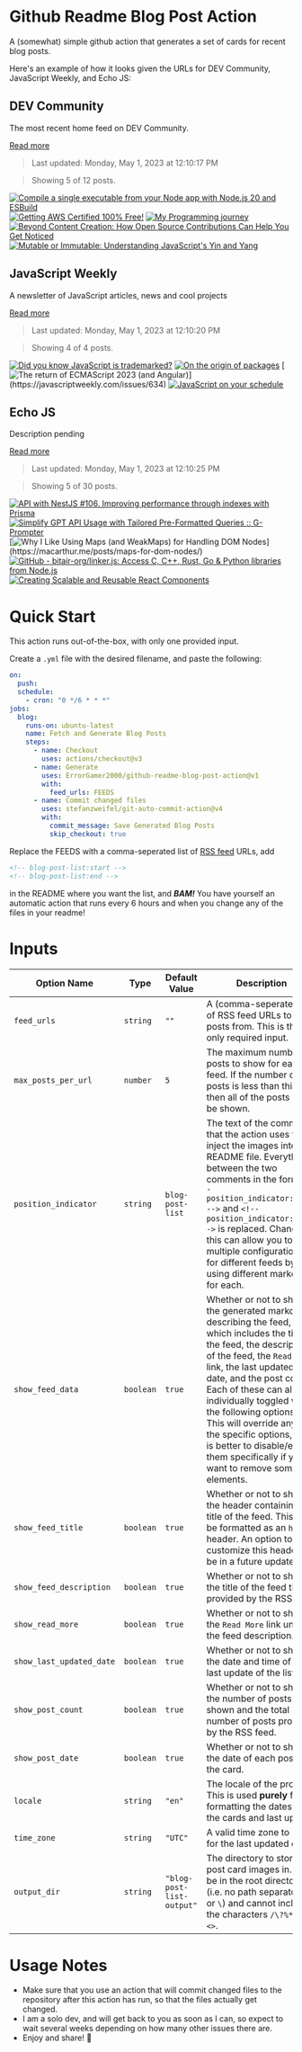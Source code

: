 # Github Readme Blog Post Action

A (somewhat) simple github action that generates a set of cards for recent blog posts.

Here's an example of how it looks given the URLs for DEV Community, JavaScript Weekly, and Echo JS:

<!-- post-list:start -->
## DEV Community

The most recent home feed on DEV Community.

[Read more](https://dev.to)
> Last updated: Monday, May 1, 2023 at 12:10:17 PM

> Showing 5 of 12 posts.

[![Compile a single executable from your Node app with Node.js 20 and ESBuild](https://raw.githubusercontent.com/ErrorGamer2000/github-readme-blog-post-action/main/generated_files/DEV_Community/Compile_a_single_executable_from_your_Node_app_with_Node.js_20_and_ESBuild.svg)](https://dev.to/chad_r_stewart/compile-a-single-executable-from-your-node-app-with-nodejs-20-and-esbuild-210j)
[![Getting AWS Certified 100% Free!](https://raw.githubusercontent.com/ErrorGamer2000/github-readme-blog-post-action/main/generated_files/DEV_Community/Getting_AWS_Certified_100__Free!.svg)](https://dev.to/aws-builders/getting-aws-certified-100-free-8od)
[![My Programming journey](https://raw.githubusercontent.com/ErrorGamer2000/github-readme-blog-post-action/main/generated_files/DEV_Community/My_Programming_journey.svg)](https://dev.to/tejasgk/my-programming-journey-1ne0)
[![Beyond Content Creation: How Open Source Contributions Can Help You Get Noticed](https://raw.githubusercontent.com/ErrorGamer2000/github-readme-blog-post-action/main/generated_files/DEV_Community/Beyond_Content_Creation__How_Open_Source_Contributions_Can_Help_You_Get_Noticed.svg)](https://dev.to/opensauced/beyond-content-creation-how-open-source-contributions-can-help-you-get-noticed-4l5n)
[![Mutable or Immutable: Understanding JavaScript's Yin and Yang](https://raw.githubusercontent.com/ErrorGamer2000/github-readme-blog-post-action/main/generated_files/DEV_Community/Mutable_or_Immutable__Understanding_JavaScript's_Yin_and_Yang.svg)](https://dev.to/akramsmahmoud/mutable-or-immutable-understanding-javascripts-yin-and-yang-4ce4)


## JavaScript Weekly

A newsletter of JavaScript articles, news and cool projects

[Read more](https://javascriptweekly.com/)
> Last updated: Monday, May 1, 2023 at 12:10:20 PM

> Showing 4 of 4 posts.

[![Did you know JavaScript is trademarked?](https://raw.githubusercontent.com/ErrorGamer2000/github-readme-blog-post-action/main/generated_files/JavaScript_Weekly/Did_you_know_JavaScript_is_trademarked_.svg)](https://javascriptweekly.com/issues/636)
[![On the origin of packages](https://raw.githubusercontent.com/ErrorGamer2000/github-readme-blog-post-action/main/generated_files/JavaScript_Weekly/On_the_origin_of_packages.svg)](https://javascriptweekly.com/issues/635)
[![The return of ECMAScript 2023 (and Angular)](https://raw.githubusercontent.com/ErrorGamer2000/github-readme-blog-post-action/main/generated_files/JavaScript_Weekly/The_return_of_ECMAScript_2023_(and_Angular).svg)](https://javascriptweekly.com/issues/634)
[![JavaScript on your schedule](https://raw.githubusercontent.com/ErrorGamer2000/github-readme-blog-post-action/main/generated_files/JavaScript_Weekly/JavaScript_on_your_schedule.svg)](https://javascriptweekly.com/issues/633)


## Echo JS

Description pending

[Read more](
http://www.echojs.com
)
> Last updated: Monday, May 1, 2023 at 12:10:25 PM

> Showing 5 of 30 posts.

[![API with NestJS #106. Improving performance through indexes with Prisma](https://raw.githubusercontent.com/ErrorGamer2000/github-readme-blog-post-action/main/generated_files/_Echo_JS_/API_with_NestJS__106._Improving_performance_through_indexes_with_Prisma.svg)](https://wanago.io/2023/05/01/api-nestjs-prisma-indexes/)
[![Simplify GPT API Usage with Tailored Pre-Formatted Queries :: G-Prompter](https://raw.githubusercontent.com/ErrorGamer2000/github-readme-blog-post-action/main/generated_files/_Echo_JS_/Simplify_GPT_API_Usage_with_Tailored_Pre-Formatted_Queries____G-Prompter.svg)](https://www.g-prompter.com/en)
[![Why I Like Using Maps (and WeakMaps) for Handling DOM Nodes](https://raw.githubusercontent.com/ErrorGamer2000/github-readme-blog-post-action/main/generated_files/_Echo_JS_/Why_I_Like_Using_Maps_(and_WeakMaps)_for_Handling_DOM_Nodes.svg)](https://macarthur.me/posts/maps-for-dom-nodes/)
[![GitHub - bitair-org/linker.js: Access C, C++, Rust, Go & Python libraries from Node.js](https://raw.githubusercontent.com/ErrorGamer2000/github-readme-blog-post-action/main/generated_files/_Echo_JS_/GitHub_-_bitair-org_linker.js__Access_C__C++__Rust__Go___Python_libraries_from_Node.js.svg)](https://github.com/bitair-org/linker.js)
[![Creating Scalable and Reusable React Components](https://raw.githubusercontent.com/ErrorGamer2000/github-readme-blog-post-action/main/generated_files/_Echo_JS_/Creating_Scalable_and_Reusable_React_Components.svg)](https://dev.to/aralroca/creating-scalable-and-reusable-react-components-5h08)


<!-- post-list:end -->

# Quick Start

This action runs out-of-the-box, with only one provided input.

Create a `.yml` file with the desired filename, and paste the following:

```yml
on:
  push:
  schedule:
    - cron: "0 */6 * * *"
jobs:
  blog:
    runs-on: ubuntu-latest
    name: Fetch and Generate Blog Posts
    steps:
      - name: Checkout
        uses: actions/checkout@v3
      - name: Generate
        uses: ErrorGamer2000/github-readme-blog-post-action@v1
        with:
          feed_urls: FEEDS
      - name: Commit changed files
        uses: stefanzweifel/git-auto-commit-action@v4
        with:
          commit_message: Save Generated Blog Posts
          skip_checkout: true
```

Replace the FEEDS with a comma-seperated list of [RSS feed](https://rss.com/blog/how-do-rss-feeds-work/) URLs, add

```md
<!-- blog-post-list:start -->
<!-- blog-post-list:end -->
```

in the README where you want the list, and **_BAM!_** You have yourself an automatic action that runs every 6 hours and when you change any of the files in your readme!

# Inputs

<table>
  <thead>
    <tr>
      <th>Option Name</th>
      <th>Type</th>
      <th>Default Value</th>
      <th>Description</th>
    </tr>
  </thead>
  <tbody>
    <tr>
      <td><code>feed_urls</code></td>
      <td><code>string</code></td>
      <td><code>""</code></td>
      <td>A (comma-seperated) list of RSS feed URLs to load posts from. This is the only required input.</td>
    </tr>
    <tr>
      <td><code>max_posts_per_url</code></td>
      <td><code>number</code></td>
      <td><code>5</code></td>
      <td>The maximum number of posts to show for each feed. If the number of posts is less than this, then all of the posts will be shown.</td>
    </tr>
    <tr>
      <td><code>position_indicator</code></td>
      <td><code>string</code></td>
      <td><code>blog-post-list</code></td>
      <td>The text of the comments that the action uses to inject the images into the README file. Everything between the two comments in the form <code>&lt;!-- position_indicator:start --&gt;</code> and <code>&lt;!-- position_indicator:end --&gt;</code> is replaced. Changing this can allow you to use multiple configurations for different feeds by using different markers for each.</td>
    </tr>
    <tr>
      <td><code>show_feed_data</code></td>
      <td><code>boolean</code></td>
      <td><code>true</code></td>
      <td>Whether or not to show the generated markdown describing the feed, which includes the title of the feed, the description of the feed, the <code>Read More</code> link, the last updated date, and the post count. Each of these can also be individually toggled with the following options. This will override any of the specific options, so it is better to disable/enable them specifically if you want to remove some elements.</td>
    </tr>
    <tr>
      <td><code>show_feed_title</code></td>
      <td><code>boolean</code></td>
      <td><code>true</code></td>
      <td>Whether or not to show the header containing the title of the feed. This will be formatted as an <code>h2</code> header. An option to customize this header will be in a future update.</td>
    </tr>
    <tr>
      <td><code>show_feed_description</code></td>
      <td><code>boolean</code></td>
      <td><code>true</code></td>
      <td>Whether or not to show the title of the feed that is provided by the RSS feed.</td>
    </tr>
    <tr>
      <td><code>show_read_more</code></td>
      <td><code>boolean</code></td>
      <td><code>true</code></td>
      <td>Whether or not to show the <code>Read More</code> link under the feed description.</td>
    </tr>
    <tr>
      <td><code>show_last_updated_date</code></td>
      <td><code>boolean</code></td>
      <td><code>true</code></td>
      <td>Whether or not to show the date and time of the last update of the list.</td>
    </tr>
    <tr>
      <td><code>show_post_count</code></td>
      <td><code>boolean</code></td>
      <td><code>true</code></td>
      <td>Whether or not to show the number of posts shown and the total number of posts provided by the RSS feed.</td>
    </tr>
    <tr>
      <td><code>show_post_date</code></td>
      <td><code>boolean</code></td>
      <td><code>true</code></td>
      <td>Whether or not to show the date of each post on the card.</td>
    </tr>
    <tr>
      <td><code>locale</code></td>
      <td><code>string</code></td>
      <td><code>"en"</code></td>
      <td>The locale of the project. This is used <strong>purely</strong> for formatting the dates of the cards and last update.</td>
    </tr>
    <tr>
      <td><code>time_zone</code></td>
      <td><code>string</code></td>
      <td><code>"UTC"</code></td>
      <td>A valid time zone to use for the last updated date.</td>
    </tr>
    <tr>
      <td><code>output_dir</code></td>
      <td><code>string</code></td>
      <td><code>"blog-post-list-output"</code></td>
      <td>The directory to store the post card images in. Must be in the root directory (i.e. no path separators <code>/</code> or <code>\</code>) and cannot include the characters <code>/\?%*:|"&lt;&gt;</code>.</td>
    </tr>
<!--
    <tr>
      <td><code></code></td>
      <td><cde></cde></td>
      <td><code></code></td>
      <td></td>
    </tr>
-->
  </tbody>
</table>

# Usage Notes

- Make sure that you use an action that will commit changed files to the repository after this action has run, so that the files actually get changed.
- I am a solo dev, and will get back to you as soon as I can, so expect to wait several weeks depending on how many other issues there are.
- Enjoy and share! 🤗
